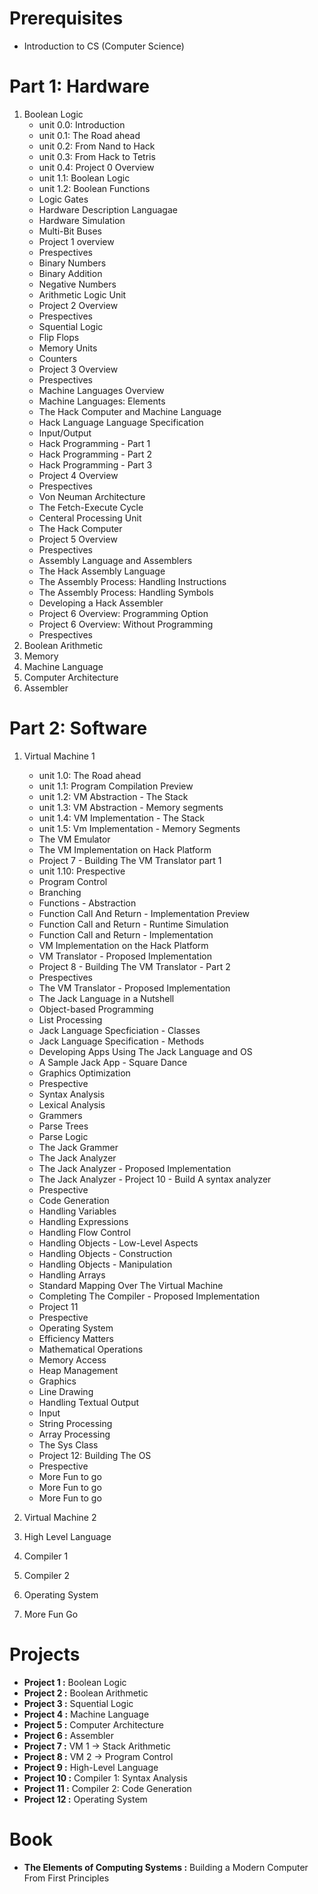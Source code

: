 
# Prerequisites

- Introduction to CS (Computer Science)

# Part 1: Hardware 
1. Boolean Logic 
    - unit 0.0: Introduction
    - unit 0.1: The Road ahead 
    - unit 0.2: From Nand to Hack 
    - unit 0.3: From Hack to Tetris 
    - unit 0.4: Project 0 Overview
    - unit 1.1: Boolean Logic 
    - unit 1.2: Boolean Functions 
    - Logic Gates
    - Hardware Description Languagae 
    - Hardware Simulation
    - Multi-Bit Buses 
    - Project 1 overview
    - Prespectives 
    - Binary Numbers 
    - Binary Addition
    - Negative Numbers 
    - Arithmetic Logic Unit 
    - Project 2 Overview
    - Prespectives 
    - Squential Logic 
    - Flip Flops 
    - Memory Units 
    - Counters 
    - Project 3 Overview
    - Prespectives 
    - Machine Languages Overview
    - Machine Languages: Elements
    - The Hack Computer and Machine Language 
    - Hack Language Language Specification
    - Input/Output 
    - Hack Programming - Part 1 
    - Hack Programming - Part 2 
    - Hack Programming - Part 3 
    - Project 4 Overview
    - Prespectives 
    - Von Neuman Architecture 
    - The Fetch-Execute Cycle
    - Centeral Processing Unit 
    - The Hack Computer 
    - Project 5 Overview
    - Prespectives 
    - Assembly Language and Assemblers 
    - The Hack Assembly Language 
    - The Assembly Process: Handling Instructions 
    - The Assembly Process: Handling Symbols 
    - Developing a Hack Assembler 
    - Project 6 Overview: Programming Option
    - Project 6 Overview: Without Programming 
    - Prespectives 
2. Boolean Arithmetic 
3. Memory 
4. Machine Language 
5. Computer Architecture
6. Assembler

# Part 2: Software 
1. Virtual Machine 1 
     - unit 1.0: The Road ahead 
     - unit 1.1: Program Compilation Preview
     - unit 1.2: VM Abstraction - The Stack 
     - unit 1.3: VM Abstraction - Memory segments 
     - unit 1.4: VM Implementation - The Stack 
     - unit 1.5: Vm Implementation - Memory Segments 
     - The VM Emulator 
     - The VM Implementation on Hack Platform 
     - Project 7 - Building The VM Translator part 1 
     - unit 1.10: Prespective 
     - Program Control
     - Branching 
     - Functions - Abstraction
     - Function Call And Return - Implementation Preview 
     - Function Call and Return - Runtime Simulation
     - Function Call and Return - Implementation
     - VM Implementation on the Hack Platform 
     - VM Translator - Proposed Implementation
     - Project 8 - Building The VM Translator - Part 2 
     - Prespectives 
     - The VM Translator - Proposed Implementation
     - The Jack Language in a Nutshell 
     - Object-based Programming 
     - List Processing 
     - Jack Language Specficiation - Classes 
     - Jack Language Specification - Methods 
     - Developing Apps Using The Jack Language and OS 
     - A Sample Jack App - Square Dance 
     - Graphics Optimization
     - Prespective 
     - Syntax Analysis 
     - Lexical Analysis 
     - Grammers 
     - Parse Trees 
     - Parse Logic 
     - The Jack Grammer
     - The Jack Analyzer
     - The Jack Analyzer - Proposed Implementation
     - The Jack Analyzer - Project 10 - Build A syntax analyzer
     - Prespective 
     - Code Generation
     - Handling Variables 
     - Handling Expressions 
     - Handling Flow Control 
     - Handling Objects - Low-Level Aspects 
     - Handling Objects - Construction
     - Handling Objects - Manipulation
     - Handling Arrays 
     - Standard Mapping Over The Virtual Machine 
     - Completing The Compiler - Proposed Implementation
     - Project 11 
     - Prespective 
     - Operating System 
     - Efficiency Matters 
     - Mathematical Operations 
     - Memory Access 
     - Heap Management 
     - Graphics 
     - Line Drawing 
     - Handling Textual Output 
     - Input 
     - String Processing 
     - Array Processing 
     - The Sys Class 
     - Project 12: Building The OS 
     - Prespective 
     - More Fun to go 
     - More Fun to go 
     - More Fun to go 

2. Virtual Machine 2 
3. High Level Language 
4. Compiler 1 
5. Compiler 2 
6. Operating System
7. More Fun Go 

# Projects
- **Project 1 :** Boolean Logic 
- **Project 2 :** Boolean Arithmetic 
- **Project 3 :** Squential Logic 
- **Project 4 :** Machine Language 
- **Project 5 :** Computer Architecture
- **Project 6 :** Assembler
- **Project 7 :** VM 1 &rarr; Stack Arithmetic
- **Project 8 :** VM 2 &rarr; Program Control
- **Project 9 :** High-Level Language 
- **Project 10 :** Compiler 1: Syntax Analysis 
- **Project 11 :** Compiler 2: Code Generation
- **Project 12 :** Operating System
# Book
- **The Elements of Computing Systems :** Building a Modern Computer From First Principles 
